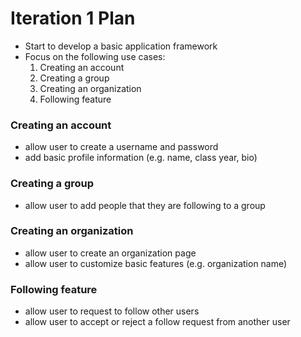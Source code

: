 # Iteration 1 Plan
- Start to develop a basic application framework
- Focus on the following use cases: 
  1. Creating an account
  2. Creating a group
  3. Creating an organization
  4. Following feature

### Creating an account
- allow user to create a username and password
- add basic profile information (e.g. name, class year, bio)

### Creating a group
- allow user to add people that they are following to a group 

### Creating an organization
- allow user to create an organization page
- allow user to customize basic features (e.g. organization name)

### Following feature
- allow user to request to follow other users 
- allow user to accept or reject a follow request from another user 